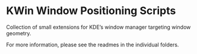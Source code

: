# KWin Window Positioning Scripts

Collection of small extensions for KDE’s window manager targeting window geometry.

For more information, please see the readmes in the individual folders.
